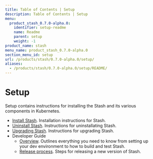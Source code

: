 ```yaml
---
title: Table of Contents | Setup
description: Table of Contents | Setup
menu:
  product_stash_0.7.0-alpha.0:
    identifier: setup-readme
    name: Readme
    parent: setup
    weight: -1
product_name: stash
menu_name: product_stash_0.7.0-alpha.0
section_menu_id: setup
url: /products/stash/0.7.0-alpha.0/setup/
aliases:
  - /products/stash/0.7.0-alpha.0/setup/README/
---
```

# Setup

Setup contains instructions for installing the Stash and its various components in Kubernetes.

- [Install Stash](/docs/setup/install.md). Installation instructions for Stash.
- [Uninstall Stash](/docs/setup/uninstall.md). Instructions for uninstallating Stash.
- [Upgrading Stash](/docs/setup/upgrade.md). Instructions for upgrading Stash.
- Developer Guide
  - [Overview](/docs/setup/developer-guide/overview.md). Outlines everything you need to know from setting up your dev environment to how to build and test Stash.
  - [Release process](/docs/setup/developer-guide/release.md). Steps for releasing a new version of Stash.
